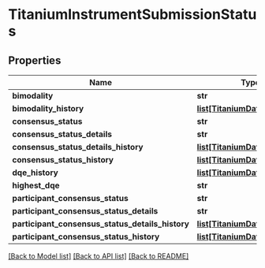 # TitaniumInstrumentSubmissionStatus


## Properties
Name | Type | Description | Notes
------------ | ------------- | ------------- | -------------
**bimodality** | **str** |  | [optional] 
**bimodality_history** | [**list[TitaniumDateAndValue]**](TitaniumDateAndValue.md) |  | [optional] 
**consensus_status** | **str** |  | [optional] 
**consensus_status_details** | **str** |  | [optional] 
**consensus_status_details_history** | [**list[TitaniumDateAndValue]**](TitaniumDateAndValue.md) |  | [optional] 
**consensus_status_history** | [**list[TitaniumDateAndValue]**](TitaniumDateAndValue.md) |  | [optional] 
**dqe_history** | [**list[TitaniumDateAndValue]**](TitaniumDateAndValue.md) |  | [optional] 
**highest_dqe** | **str** |  | [optional] 
**participant_consensus_status** | **str** |  | [optional] 
**participant_consensus_status_details** | **str** |  | [optional] 
**participant_consensus_status_details_history** | [**list[TitaniumDateAndValue]**](TitaniumDateAndValue.md) |  | [optional] 
**participant_consensus_status_history** | [**list[TitaniumDateAndValue]**](TitaniumDateAndValue.md) |  | [optional] 

[[Back to Model list]](../README.md#documentation-for-models) [[Back to API list]](../README.md#documentation-for-api-endpoints) [[Back to README]](../README.md)


